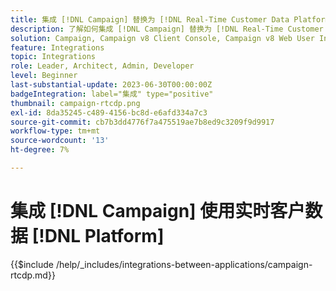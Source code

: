 ```yaml
---
title: 集成 [!DNL Campaign] 替换为 [!DNL Real-Time Customer Data Platform]
description: 了解如何集成 [!DNL Campaign] 替换为 [!DNL Real-Time Customer Data Platform].
solution: Campaign, Campaign v8 Client Console, Campaign v8 Web User Interface, Real-Time Customer Data Platform
feature: Integrations
topic: Integrations
role: Leader, Architect, Admin, Developer
level: Beginner
last-substantial-update: 2023-06-30T00:00:00Z
badgeIntegration: label="集成" type="positive"
thumbnail: campaign-rtcdp.png
exl-id: 8da35245-c489-4156-bc8d-e6afd334a7c3
source-git-commit: cb7b3dd4776f7a475519ae7b8ed9c3209f9d9917
workflow-type: tm+mt
source-wordcount: '13'
ht-degree: 7%

---
```


# 集成 [!DNL Campaign] 使用实时客户数据 [!DNL Platform]

{{$include /help/_includes/integrations-between-applications/campaign-rtcdp.md}}
